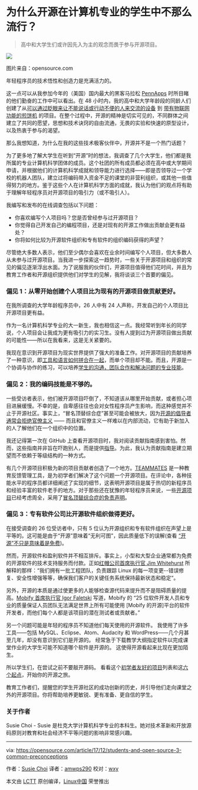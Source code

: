 为什么开源在计算机专业的学生中不那么流行？
===============

> 高中和大学生们或许因先入为主的观念而畏于参与开源项目。

![](https://opensource.com/sites/default/files/styles/image-full-size/public/lead-images/EDU_OSDC_OpenClass_520x292_FINAL_JD.png?itok=ly78pMqu)

图片来自：opensource.com

年轻程序员的技术悟性和创造力是充满活力的。

这一点可以从我参加今年的（美国）国内最大的黑客马拉松 [PennApps][1] 时所目睹的他们勤奋的工作中可以看出。在 48 小时内，我的高中和大学年龄段的同龄人们创建了从[可以通过眨眼来让不能说话或行动不便的人来交流的设备][2] 到 [带有物联网功能的煎饼机][3] 的项目。在整个过程中，开源的精神是切实可见的，不同群体之间建立了共同的愿望，思想和技术诀窍的自由流通，无畏的实验和快速的原型设计，以及热衷于参与的渴望。

那么我想知道，为什么在我的这些技术极客伙伴中，开源并不是一个热门话题？

为了更多地了解大学生在听到“开源”时的想法，我调查了几个大学生，他们都是我所属的专业计算机科学团体的成员。这个社团的所有成员都必须在高中或大学期间申请，并根据他们的计算机科学成就和领导能力进行选择——即是否领导过一个学校的机器人团队，建立过将编码带入资金不足的课堂的非营利组织，或其他一些值得努力的地方。鉴于这些个人在计算机科学方面的成就，我认为他们的观点将有助于理解年轻程序员对开源项目的吸引力（或不吸引人）。

我编写和发布的在线调查包括以下问题：

  * 你喜欢编写个人项目吗？您是否曾经参与过开源项目？
  * 你觉得自己开发自己的编程项目，还是对现有的开源工作做出贡献会更有益处？
  * 你将如何比较为开源软件组织和专有软件的组织编码获得的声望？

尽管绝大多数人表示，他们至少偶尔会喜欢在业余时间编写个人项目，但大多数人从未参与过开源项目。当我进一步探索这一趋势时，一些关于开源项目和组织的常见的偏见逐渐浮出水面。为了说服我的伙伴们，开源项目值得他们花时间，并且为教育工作者和开源组织提供他们对学生的见解，我将谈谈三个首要的偏见。

### 偏见 1：从零开始创建个人项目比为现有的开源项目做贡献更好。

在我所调查的大学年龄程序员中，26 人中有 24 人声称，开发自己的个人项目比开源项目更有益。

作为一名计算机科学专业的大一新生，我也相信这一点。我经常听到年长的同学说，个人项目会让我成为更有吸引力的实习生。没有人提到过为开源项目做出贡献的可能性——所以在我看来，这是无关紧要的。

我现在意识到开源项目为现实世界提供了强大的准备工作。对开源项目的贡献培养了一种意识，即[工具和语言如何拼合在一起][4]，而单个项目却不能。而且，开源是一个协调与协作的练习，可以培养[学生的沟通，团队合作和解决问题的专业技能][5]。

### 偏见 2：我的编码技能是不够的。

一些受访者表示，他们被开源项目吓倒了，不知道该从哪里开始贡献，或者担心项目进展缓慢。不幸的是，自卑感往往也会对女性程序员产生影响，而这种感觉并不止于开源社区。事实上，“冒名顶替综合症”甚至可能会被放大，因为[开源的倡导者通常会拒绝官僚主义][6] —— 而且和官僚主义一样难以在内部流动，它有助于新加入的人了解他们在一个组织中的位置。

我还记得第一次在 GitHub 上查看开源项目时，我对阅读贡献指南感到害怕。然而，这些指南并非旨在吓跑别人，而是提供[指导][7]。为此，我认为贡献指南是建立期望而不依赖于等级结构的一种方式。

有几个开源项目积极为新的项目贡献者创造了一个地方。[TEAMMATES][8] 是一种教育反馈管理工具，是为初学者们解决了这个问题一个开源项目。在评论中，各种技能水平的程序员都详细阐述了实现的细节，这表明开源项目是属于热切的新程序员和经验丰富的软件老手的地方。对于那些还在犹豫的年轻程序员来说，一些[开源项目][9]已经考虑周全，采用了[冒名顶替综合症的免责声明][10]。

### 偏见 3：专有软件公司比开源软件组织做得更好。

在接受调查的 26 位受访者中，只有 5 位认为开源组织和专有软件组织在声望上是平等的。这可能是由于“开源”意味着“无利可图”，因此质量低下的误解(查看 [“开源”不只是意味着是免费][11])。

然而，开源软件和盈利软件并不相互排斥。事实上，小型和大型企业通常都为免费的开源软件的技术支持服务而付款。正如[红帽公司首席执行官 Jim Whitehurst][12] 所解释的那样：“我们拥有一批工程团队，负责跟踪 Linux 的每一项变更--错误修复、安全性增强等等，确保我们客户的关键任务系统保持最新状态和稳定“。

另外，开源的本质是通过使更多的人能够检查源代码来提升而不是阻碍质量的提高。[Mobify 首席执行官 Igor Faletski][13] 写道，Mobify 的 “25 位软件开发人员和专业的质量保证人员团队无法满足世界上所有可能使用 [Mobify 的开源]平台的软件开发者，而他们每个人都是该项目的潜在测试者或贡献者。”

另一个问题可能是年轻的程序员不知道他们每天使用的开源软件。 我使用了许多工具——包括 MySQL、Eclipse、Atom、Audacity 和 WordPress——几个月甚至几年，却没有意识到它们是开源的。 经常急于下载教学大纲指定软件以完成课堂作业的大学生可能不知道哪个软件是开源的。 这使得开源看起来比现在更加陌生。

所以学生们，在尝试之前不要敲开源码。 看看这个[初学者友好的项目][14]列表和这[六个起点][15]，开始你的开源之旅。

教育工作者们，提醒您的学生开源社区的成功创新的历史，并引导他们走向课堂之外的开源项目。你将帮助培养更敏锐、更有准备、更自信的学生。

### 关于作者

Susie Choi - Susie 是杜克大学计算机科学专业的本科生。她对技术革新和开放源码原则对教育和社会经济不平等问题的影响非常感兴趣。


--------------------------------------------------------------------------------

via: https://opensource.com/article/17/12/students-and-open-source-3-common-preconceptions

作者：[Susie Choi][a]
译者：[amwps290](https://github.com/amwps290)
校对：[wxy](https://github.com/wxy)

本文由 [LCTT](https://github.com/LCTT/TranslateProject) 原创编译，[Linux中国](https://linux.cn/) 荣誉推出

[a]:https://opensource.com/users/susiechoi
[1]:http://pennapps.com/
[2]:https://devpost.com/software/blink-9o2iln
[3]:https://devpost.com/software/daburrito
[4]:https://hackernoon.com/benefits-of-contributing-to-open-source-2c97b6f529e9
[5]:https://opensource.com/education/16/8/5-reasons-student-involvement-open-source
[6]:https://opensource.com/open-organization/17/7/open-thinking-curb-bureaucracy
[7]:https://opensource.com/life/16/3/contributor-guidelines-template-and-tips
[8]:https://github.com/TEAMMATES/teammates/issues?q=is%3Aissue+is%3Aopen+label%3Ad.FirstTimers
[9]:https://github.com/adriennefriend/imposter-syndrome-disclaimer/blob/master/examples.md
[10]:https://github.com/adriennefriend/imposter-syndrome-disclaimer
[11]:https://opensource.com/resources/what-open-source
[12]:https://hbr.org/2013/01/yes-you-can-make-money-with-op
[13]:https://hbr.org/2012/10/open-sourcing-may-be-worth
[14]:https://github.com/MunGell/awesome-for-beginners
[15]:https://opensource.com/life/16/1/6-beginner-open-source
